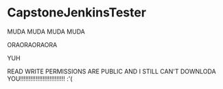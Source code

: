 # CapstoneJenkinsTester


MUDA MUDA MUDA MUDA

ORAORAORAORA

YUH

READ WRITE PERMISSIONS ARE PUBLIC AND I STILL CAN'T DOWNLODA YOU!!!!!!!!!!!!!!!!!!!!!!!!!! :'(
